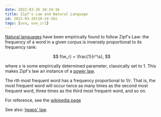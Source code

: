 ```yaml
---
date: 2022-03-26 10:24:16
title: Zipf's Law and Natural Language
id: 2022-03-26t10-24-16z
tags: [uva, uva_ir1]
---
```


[Natural languages](./2021-12-20t10-50-39z.md) have been empirically found to
follow Zipf's Law: the frequency of a word in a given corpus is inversely
proportional to its frequency rank:

$$
f(w_r) = \frac{1}{r^\s},
$$

where $s$ is some empirically determined parameter, classically set to 1. This
makes Zipf's law an instance of a [power law](./2022-03-26t12-03-25z.md).

The $rth$ most frequent word has a frequency proportional to $1/r$. That is, the
most frequent word will occur twice as many times as the second most frequent
word, three times as the third most frequent word, and so on.

For reference, see the
[wikipedia page](https://en.wikipedia.org/wiki/Zipf%27s_law)

See also: [heaps' law](./2022-03-26t10-35-33z.md).
